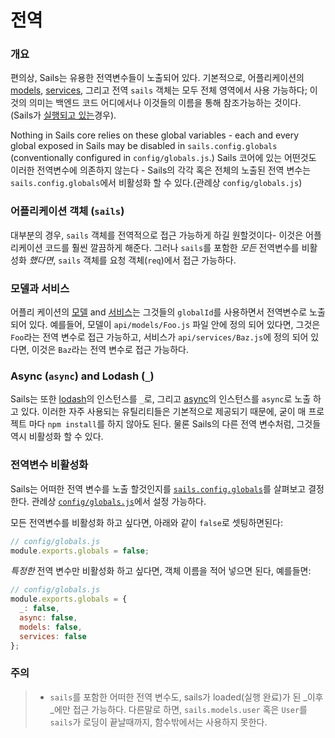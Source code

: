 # 전역
### 개요

편의상, Sails는 유용한 전역변수들이 노출되어 있다. 기본적으로, 어플리케이션의 [models](http://beta.sailsjs.org/#/documentation/reference/Models), [services](http://beta.sailsjs.org/#/documentation/reference/Services), 그리고 전역 `sails` 객체는 모두 전체 영역에서 사용 가능하다; 이것의 의미는 백엔드 코드 어디에서나 이것들의 이름을 통해 참조가능하는 것이다. (Sails가 [실행되고 있는](https://github.com/balderdashy/sails/tree/master/lib/app)경우).

Nothing in Sails core relies on these global variables - each and every global exposed in Sails may be disabled in `sails.config.globals` (conventionally configured in `config/globals.js`.)
Sails 코어에 있는 어떤것도 이러한 전역변수에 의존하지 않는다 - Sails의 각각 혹은 전체의 노출된 전역 변수는 `sails.config.globals`에서 비활성화 할 수 있다.(관례상 `config/globals.js`)


### 어플리케이션 객체 (`sails`)
대부분의 경우, `sails` 객체를 전역적으로 접근 가능하게 하길 원할것이다- 이것은 어플리케이션 코드를 훨씬 깔끔하게 해준다. 그러나 `sails`를 포함한 _모든_ 전역변수를 비활성화 _했다면_, `sails` 객체를 요청 객체(`req`)에서 접근 가능하다.

### 모델과 서비스
어플리 케이션의 [모델](http://beta.sailsjs.org/#/documentation/reference/Models) and [서비스](http://beta.sailsjs.org/#/documentation/reference/Services)는 그것들의 `globalId`를 사용하면서 전역변수로 노출되어 있다. 예를들어, 모델이 `api/models/Foo.js` 파일 안에 정의 되어 있다면, 그것은 `Foo`라는 전역 변수로 접근 가능하고, 서비스가 `api/services/Baz.js`에 정의 되어 있다면, 이것은 `Baz`라는 전역 변수로 접근 가능하다.

### Async (`async`) and Lodash (`_`)

Sails는 또한 [lodash](http://lodash.com)의 인스턴스를 `_`로, 그리고 [async](https://github.com/caolan/async)의 인스턴스를 `async`로 노출 하고 있다. 이러한 자주 사용되는 유틸리티들은 기본적으로 제공되기 때문에, 굳이 매 프로젝트 마다 `npm install`를 하지 않아도 된다. 물론 Sails의 다른 전역 변수처럼, 그것들 역시 비활성화 할 수 있다.

### 전역변수 비활성화

Sails는 어떠한 전역 변수를 노출 할것인지를 [`sails.config.globals`](http://beta.sailsjs.org/#/documentation/reference/sails.config/sails.config.globals.html)를 살펴보고 결정한다. 관례상 [`config/globals.js`](http://beta.sailsjs.org/#/documentation/anatomy/myApp/config/globals.js.html)에서 설정 가능하다.

모든 전역변수를 비활성화 하고 싶다면, 아래와 같이 `false`로 셋팅하면된다:

```js
// config/globals.js
module.exports.globals = false;
```

_특정한_ 전역 변수만 비활성화 하고 싶다면, 객체 이름을 적어 넣으면 된다, 예를들면:

```js
// config/globals.js
module.exports.globals = {
  _: false,
  async: false,
  models: false,
  services: false
};
```

### 주의

> + `sails`를 포함한 어떠한 전역 변수도, sails가 loaded(실행 완료)가 된 _이후_에만 접근 가능하다. 다른말로 하면, `sails.models.user` 혹은 `User`를 `sails`가 로딩이 끝날때까지, 함수밖에서는 사용하지 못한다.

<!-- not true anymore:
Most of this section of the docs focuses on the methods and properties of `sails`, the singleton object representing your app.  
-->

<docmeta name="uniqueID" value="Globals668238">
<docmeta name="displayName" value="Globals">

